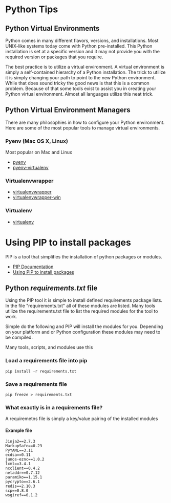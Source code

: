 Python Tips
===========

Python Virtual Environments
---------------------------

Python comes in many different flavors, versions, and installations. Most UNIX-like systems today come with Python pre-installed. This Python installation is set at a specific version and it may not provide you with the required version or packages that you require.

The best practice is to utilize a virtual environment. A virtual environment is simply a self-contained hierarchy of a Python installation. The trick to utilize it is simply changing your path to point to the new Python environment. While that does sound tricky the good news is that this is a common problem. Because of that some tools exist to assist you in creating your Python virtual environment. Almost all languages utilize this neat trick.

Python Virtual Environment Managers
-----------------------------------

There are many philosophies in how to configure your Python environment. Here are some of the most popular tools to manage virtual environments.

### Pyenv (Mac OS X, Linux)

Most popular on Mac and Linux

-	[pyenv](https://github.com/yyuu/pyenv)
-	[pyenv-virtualenv](https://github.com/yyuu/pyenv-virtualenv)

### Virtualenvwrapper

-	[virtualenvwrapper](https://virtualenvwrapper.readthedocs.org/en/latest/)
-	[virtualenvwrapper-win](https://pypi.python.org/pypi/virtualenvwrapper-win)

### Virtualenv

-	[virtualenv](https://virtualenv.pypa.io/en/latest/)

Using PIP to install packages
=============================

PIP is a tool that simplifies the installation of python packages or modules.

-	[PIP Documentation](https://pip.pypa.io/en/latest/reference/index.html)
-	[Using PIP to install packages](https://pip.pypa.io/en/latest/reference/pip_install.html)

Python *requirements.txt* file
------------------------------

Using the PIP tool it is simple to install defined requirements package lists. In the file "requirements.txt" all of these modules are listed. Many tools utilize the requirements.txt file to list the required modules for the tool to work.

Simple do the following and PIP will install the modules for you. Depending on your platform and or Python configuration these modules may need to be compiled.

Many tools, scripts, and modules use this

### Load a requirements file into pip

```
pip install -r requirements.txt
```

### Save a requirements file

```
pip freeze > requirements.txt
```

### What exactly is in a requirements file?

A requiremetns file is simply a key/value pairing of the installed modules

#### Example file

```
Jinja2==2.7.3
MarkupSafe==0.23
PyYAML==3.11
ecdsa==0.11
junos-eznc==1.0.2
lxml==3.4.1
ncclient==0.4.2
netaddr==0.7.12
paramiko==1.15.1
pycrypto==2.6.1
redis==2.10.3
scp==0.8.0
wsgiref==0.1.2

```
